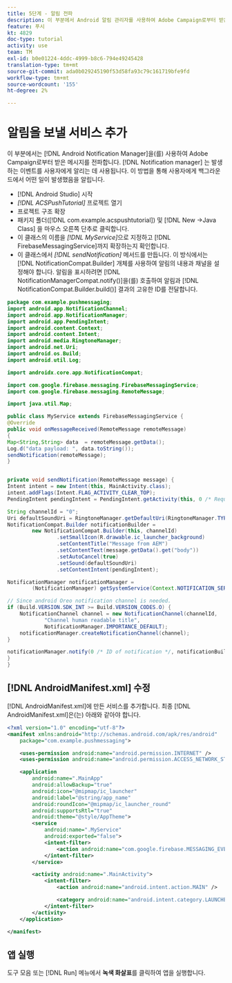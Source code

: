 ```yaml
---
title: 5단계 - 알림 전파
description: 이 부분에서 Android 알림 관리자를 사용하여 Adobe Campaign로부터 받은 메시지를 전파합니다.Firebase
feature: 푸시
kt: 4829
doc-type: tutorial
activity: use
team: TM
exl-id: b0e01224-4ddc-4999-b8c6-794e49245428
translation-type: tm+mt
source-git-commit: ada0b029245190f53d58fa93c79c161719bfe9fd
workflow-type: tm+mt
source-wordcount: '155'
ht-degree: 2%

---
```


# 알림을 보낼 서비스 추가

이 부분에서는 [!DNL Android Notification Manager]을(를) 사용하여 Adobe Campaign로부터 받은 메시지를 전파합니다. [!DNL Notification manager] 는 발생하는 이벤트를 사용자에게 알리는 데 사용됩니다.
이 방법을 통해 사용자에게 백그라운드에서 어떤 일이 발생했음을 알립니다.

* [!DNL Android Studio] 시작
* *[!DNL ACSPushTutorial]* 프로젝트 열기
* 프로젝트 구조 확장
* 패키지 폴더([!DNL com.example.acspushtutorial]) 및 [!DNL New ->Java Class] 을 마우스 오른쪽 단추로 클릭합니다.
* 이 클래스의 이름을 *[!DNL MyService]*&#x200B;으로 지정하고 [!DNL FirebaseMessagingService]까지 확장하는지 확인합니다.
* 이 클래스에서 *[!DNL sendNotification]* 메서드를 만듭니다. 이 방식에서는 [!DNL NotificationCompat.Builder] 개체를 사용하여 알림의 내용과 채널을 설정해야 합니다. 알림을 표시하려면 [!DNL NotificationManagerCompat.notify()]을(를) 호출하여 알림과 [!DNL NotificationCompat.Builder.build()] 결과의 고유한 ID를 전달합니다.

<!--
Removed `{.line-numbers}` below
-->

```java
package com.example.pushmessaging;
import android.app.NotificationChannel;
import android.app.NotificationManager;
import android.app.PendingIntent;
import android.content.Context;
import android.content.Intent;
import android.media.RingtoneManager;
import android.net.Uri;
import android.os.Build;
import android.util.Log;

import androidx.core.app.NotificationCompat;

import com.google.firebase.messaging.FirebaseMessagingService;
import com.google.firebase.messaging.RemoteMessage;

import java.util.Map;

public class MyService extends FirebaseMessagingService {
@Override
public void onMessageReceived(RemoteMessage remoteMessage)
{
Map<String,String> data  = remoteMessage.getData();
Log.d("data payload: ", data.toString());
sendNotification(remoteMessage);
}


private void sendNotification(RemoteMessage message) {
Intent intent = new Intent(this, MainActivity.class);
intent.addFlags(Intent.FLAG_ACTIVITY_CLEAR_TOP);
PendingIntent pendingIntent = PendingIntent.getActivity(this, 0 /* Request code */, intent, PendingIntent.FLAG_ONE_SHOT);

String channelId = "0";
Uri defaultSoundUri = RingtoneManager.getDefaultUri(RingtoneManager.TYPE_NOTIFICATION);
NotificationCompat.Builder notificationBuilder =
        new NotificationCompat.Builder(this, channelId)
                .setSmallIcon(R.drawable.ic_launcher_background)
                .setContentTitle("Message from AEM")
                .setContentText(message.getData().get("body"))
                .setAutoCancel(true)
                .setSound(defaultSoundUri)
                .setContentIntent(pendingIntent);

NotificationManager notificationManager =
        (NotificationManager) getSystemService(Context.NOTIFICATION_SERVICE);

// Since android Oreo notification channel is needed.
if (Build.VERSION.SDK_INT >= Build.VERSION_CODES.O) {
    NotificationChannel channel = new NotificationChannel(channelId,
            "Channel human readable title",
            NotificationManager.IMPORTANCE_DEFAULT);
    notificationManager.createNotificationChannel(channel);
}

notificationManager.notify(0 /* ID of notification */, notificationBuilder.build());
}
}
```

## [!DNL AndroidManifest.xml] 수정

[!DNL AndroidManifest.xml]에 만든 서비스를 추가합니다. 최종 [!DNL AndroidManifest.xml]은(는) 아래와 같아야 합니다.

<!--
Removed `{.line-numbers}` below
-->

```xml
<?xml version="1.0" encoding="utf-8"?>
<manifest xmlns:android="http://schemas.android.com/apk/res/android"
    package="com.example.pushmessaging">

    <uses-permission android:name="android.permission.INTERNET" />
    <uses-permission android:name="android.permission.ACCESS_NETWORK_STATE" />

    <application
        android:name=".MainApp"
        android:allowBackup="true"
        android:icon="@mipmap/ic_launcher"
        android:label="@string/app_name"
        android:roundIcon="@mipmap/ic_launcher_round"
        android:supportsRtl="true"
        android:theme="@style/AppTheme">
        <service
            android:name=".MyService"
            android:exported="false">
            <intent-filter>
                <action android:name="com.google.firebase.MESSAGING_EVENT" />
            </intent-filter>
        </service>

        <activity android:name=".MainActivity">
            <intent-filter>
                <action android:name="android.intent.action.MAIN" />

                <category android:name="android.intent.category.LAUNCHER" />
            </intent-filter>
        </activity>
    </application>

</manifest>
```

## 앱 실행

도구 모음 또는 [!DNL Run] 메뉴에서 **녹색 화살표**&#x200B;를 클릭하여 앱을 실행합니다.

